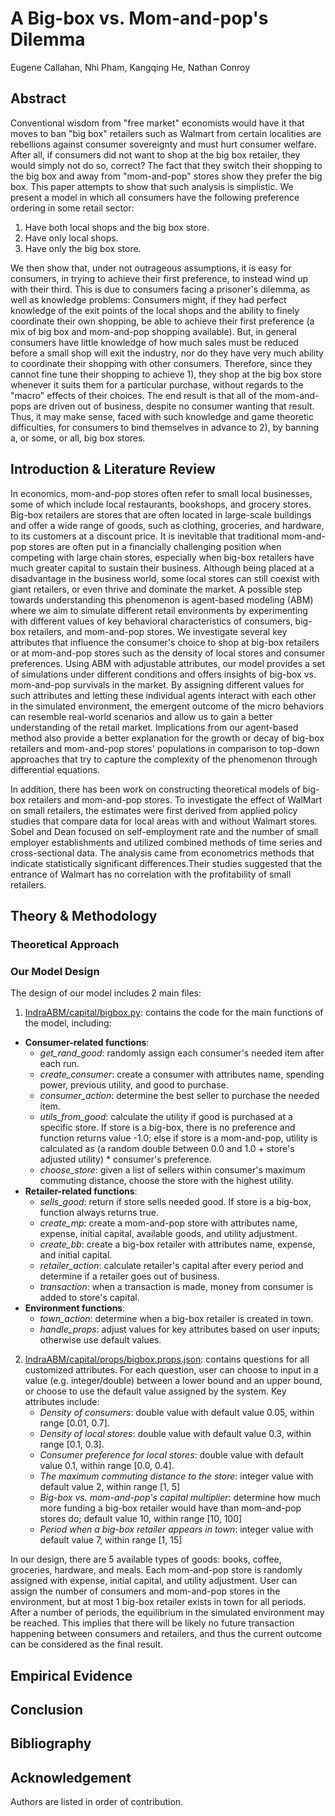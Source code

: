# A Big-box vs. Mom-and-pop's Dilemma

Eugene Callahan, Nhi Pham, Kangqing He, Nathan Conroy

## Abstract
Conventional wisdom from "free market" economists would have it that moves to ban "big box" retailers such as Walmart from certain localities are rebellions against consumer sovereignty and must hurt consumer welfare. After all, if consumers did not want to shop at the big box retailer, they would simply not do so, correct? The fact that they switch their shopping to the big box and away from "mom-and-pop" stores show they prefer the big box.
This paper attempts to show that such analysis is simplistic. We present a model in which all consumers have the following preference ordering in some retail sector:
1. Have both local shops and the big box store.
2. Have only local shops.
3. Have only the big box store.

We then show that, under not outrageous assumptions, it is easy for consumers, in trying to achieve their first preference, to instead wind up with their third. This is due to consumers facing a prisoner's dilemma, as well as knowledge problems: Consumers might, if they had perfect knowledge of the exit points of the local shops and the ability to finely coordinate their own shopping, be able to achieve their first preference (a mix of big box and mom-and-pop shopping available). But, in general consumers have little knowledge of how much sales must be reduced before a small shop will exit the industry, nor do they have very much ability to coordinate their shopping with other consumers. Therefore, since they cannot fine tune their shopping to achieve 1), they shop at the big box store whenever it suits them for a particular purchase, without regards to the "macro" effects of their choices. The end result is that all of the mom-and-pops are driven out of business, despite no consumer wanting that result. Thus, it may make sense, faced with such knowledge and game theoretic difficulties, for consumers to bind themselves in advance to 2), by banning a, or some, or all, big box stores.

## Introduction & Literature Review
In economics, mom-and-pop stores often refer to small local businesses, some of which include local restaurants, bookshops, and grocery stores. Big-box retailers are stores that are often located in large-scale buildings and offer a wide range of goods, such as clothing, groceries, and hardware, to its customers at a discount price. It is inevitable that traditional mom-and-pop stores are often put in a financially challenging position when competing with large chain stores, especially when big-box retailers have much greater capital to sustain their business. Although being placed at a disadvantage in the business world, some local stores can still coexist with giant retailers, or even thrive and dominate the market. A possible step towards understanding this phenomenon is agent-based modeling (ABM) where we aim to simulate different retail environments by experimenting with different values of key behavioral characteristics of consumers, big-box retailers, and mom-and-pop stores. We investigate several key attributes that influence the consumer's choice to shop at big-box retailers or at mom-and-pop stores such as the density of local stores and consumer preferences. Using ABM with adjustable attributes, our model provides a set of simulations under different conditions and offers insights of big-box vs. mom-and-pop survivals in the market. By assigning different values for such attributes and letting these individual agents interact with each other in the simulated environment, the emergent outcome of the micro behaviors can resemble real-world scenarios and allow us to gain a better understanding of the retail market. Implications from our agent-based method also provide a better explanation for the growth or decay of big-box retailers and mom-and-pop stores' populations in comparison to top-down approaches that try to capture the complexity of the phenomenon through differential equations.

In addition, there has been work on constructing theoretical models of big-box retailers and mom-and-pop stores. To investigate the effect of WalMart on small retailers, the estimates were first derived from applied policy studies that compare data for local areas with and without Walmart stores.
Sobel and Dean focused on self-employment rate and the number of small employer establishments and utilized combined methods of time series and cross-sectional data. The analysis came from econometrics methods that indicate statistically significant differences.Their studies suggested that the entrance of Walmart has no correlation with the profitability of small retailers. 

## Theory & Methodology
### Theoretical Approach
### Our Model Design
The design of our model includes 2 main files: 
1. [IndraABM/capital/bigbox.py](https://github.com/TandonDevOps/IndraABM/blob/staging/capital/bigbox.py): contains the code for the main functions of the model, including:
- **Consumer-related functions**:
    - *get_rand_good*: randomly assign each consumer's needed item after each run. 
    - *create_consumer*: create a consumer with attributes name, spending power, previous utility, and good to purchase.
    - *consumer_action*: determine the best seller to purchase the needed item.
    - *utils_from_good*: calculate the utility if good is purchased at a specific store. If store is a big-box, there is no preference and function returns value -1.0; else if store is a mom-and-pop, utility is calculated as (a random double between 0.0 and 1.0 + store's adjusted utility) * consumer's preference.
    - *choose_store*: given a list of sellers within consumer's maximum commuting distance, choose the store with the highest utility.
- **Retailer-related functions**:
    - *sells_good*: return if store sells needed good. If store is a big-box, function always returns true.
    - *create_mp*: create a mom-and-pop store with attributes name, expense, initial capital, available goods, and utility adjustment.
    - *create_bb*: create a big-box retailer with attributes name, expense, and initial capital.
    - *retailer_action*: calculate retailer's capital after every period and determine if a retailer goes out of business.
    - *transaction*: when a transaction is made, money from consumer is added to store's capital. 
- **Environment functions**:
    - *town_action*: determine when a big-box retailer is created in town.
    - *handle_props*: adjust values for key attributes based on user inputs; otherwise use default values.
2. [IndraABM/capital/props/bigbox.props.json](https://github.com/TandonDevOps/IndraABM/blob/staging/capital/props/bigbox.props.json): contains questions for all customized attributes. For each question, user can choose to input in a value (e.g. integer/double) between a lower bound and an upper bound, or choose to use the default value assigned by the system. Key attributes include:
    - *Density of consumers*: double value with default value 0.05, within range [0.01, 0.7].
    - *Density of local stores*: double value with default value 0.3, within range [0.1, 0.3].
    - *Consumer preference for local stores*: double value with default value 0.1, within range [0.0, 0.4].
    - *The maximum commuting distance to the store*: integer value with default value 2, within range [1, 5]
    - *Big-box vs. mom-and-pop's capital multiplier*: determine how much more funding a big-box retailer would have than mom-and-pop stores do; default value 10, within range [10, 100]
    - *Period when a big-box retailer appears in town*: integer value with default value 7, within range [1, 15]

In our design, there are 5 available types of goods: books, coffee, groceries, hardware, and meals. Each mom-and-pop store is randomly assigned with expense, initial capital, and utility adjustment. User can assign the number of consumers and mom-and-pop stores in the environment, but at most 1 big-box retailer exists in town for all periods. After a number of periods, the equilibrium in the simulated environment may be reached. This implies that there will be likely no future transaction happening between consumers and retailers, and thus the current outcome can be considered as the final result.

## Empirical Evidence
## Conclusion
## Bibliography
## Acknowledgement
Authors are listed in order of contribution.

